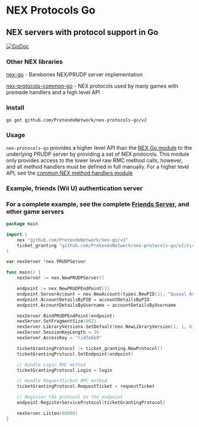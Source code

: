 # NEX Protocols Go
## NEX servers with protocol support in Go

[![GoDoc](https://godoc.org/github.com/PretendoNetwork/nex-protocols-go/v2?status.svg)](https://godoc.org/github.com/PretendoNetwork/nex-protocols-go/v2)

### Other NEX libraries
[nex-go](https://github.com/PretendoNetwork/nex-go/v2) - Barebones NEX/PRUDP server implementation

[nex-protocols-common-go](https://github.com/PretendoNetwork/nex-protocols-common-go) - NEX protocols used by many games with premade handlers and a high level API

### Install

`go get github.com/PretendoNetwork/nex-protocols-go/v2`

### Usage

`nex-protocols-go` provides a higher level API than the [NEX Go module](https://github.com/PretendoNetwork/nex-go/v2) to the underlying PRUDP server by providing a set of NEX protocols. This module only provides access to the lower level raw RMC method calls, however, and all method handlers must be defined in full manually. For a higher level API, see the [common NEX method handlers module](https://github.com/PretendoNetwork/nex-protocols-common-go)

### Example, friends (Wii U) authentication server
### For a complete example, see the complete [Friends Server](https://github.com/PretendoNetwork/friends), and other game servers

```go
package main

import (
	nex "github.com/PretendoNetwork/nex-go/v2"
	ticket_granting "github.com/PretendoNetwork/nex-protocols-go/v2/ticket-granting"
)

var nexServer *nex.PRUDPServer

func main() {
	nexServer := nex.NewPRUDPServer()

	endpoint := nex.NewPRUDPEndPoint(1)
	endpoint.ServerAccount = nex.NewAccount(types.NewPID(1), "Quazal Authentication", "password"))
	endpoint.AccountDetailsByPID = accountDetailsByPID
	endpoint.AccountDetailsByUsername = accountDetailsByUsername

	nexServer.BindPRUDPEndPoint(endpoint)
	nexServer.SetFragmentSize(962)
	nexServer.LibraryVersions.SetDefault(nex.NewLibraryVersion(1, 1, 0))
	nexServer.SessionKeyLength = 16
	nexServer.AccessKey = "ridfebb9"

	ticketGrantingProtocol := ticket_granting.NewProtocol()
	ticketGrantingProtocol.SetEndpoint(endpoint)

	// Handle Login RMC method
	ticketGrantingProtocol.Login = login

	// Handle RequestTicket RMC method
	ticketGrantingProtocol.RequestTicket = requestTicket

	// Register the protocol on the endpoint
	endpoint.RegisterServiceProtocol(ticketGrantingProtocol)

	nexServer.Listen(60000)
}
```
